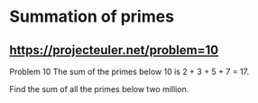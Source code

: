 # Summation of primes
## https://projecteuler.net/problem=10
Problem 10
The sum of the primes below 10 is 2 + 3 + 5 + 7 = 17.

Find the sum of all the primes below two million.